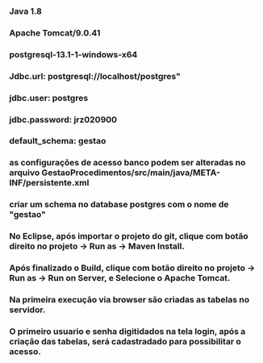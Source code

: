 ### Java 1.8
### Apache Tomcat/9.0.41
### postgresql-13.1-1-windows-x64

### Jdbc.url: postgresql://localhost/postgres"
### jdbc.user: postgres
### jdbc.password: jrz020900 
### default_schema: gestao

### as configurações de acesso banco podem ser alteradas no arquivo GestaoProcedimentos/src/main/java/META-INF/persistente.xml

### criar um schema no database postgres com o nome de "gestao"
### No Eclipse, após importar o projeto do git, clique com botão direito no projeto -> Run as -> Maven Install.
### Após finalizado o Build, clique com botão direito no projeto -> Run as -> Run on Server, e Selecione o Apache Tomcat.

### Na primeira execução via browser são criadas as tabelas no servidor.
### O primeiro usuario e senha digitidados na tela login, após a criação das tabelas, será cadastradado para possibilitar o acesso.
